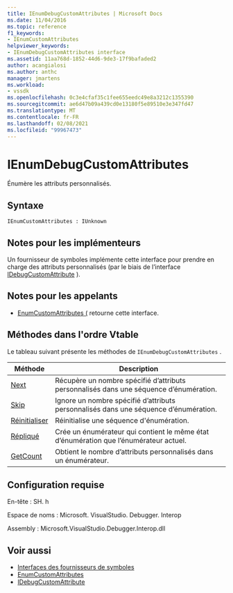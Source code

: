 ```yaml
---
title: IEnumDebugCustomAttributes | Microsoft Docs
ms.date: 11/04/2016
ms.topic: reference
f1_keywords:
- IEnumCustomAttributes
helpviewer_keywords:
- IEnumDebugCustomAttributes interface
ms.assetid: 11aa768d-1852-44d6-9de3-17f9bafaded2
author: acangialosi
ms.author: anthc
manager: jmartens
ms.workload:
- vssdk
ms.openlocfilehash: 0c3e4cfaf35c1fee655eedc49e8a3212c1355390
ms.sourcegitcommit: ae6d47b09a439cd0e13180f5e89510e3e347fd47
ms.translationtype: MT
ms.contentlocale: fr-FR
ms.lasthandoff: 02/08/2021
ms.locfileid: "99967473"
---
```

# <a name="ienumdebugcustomattributes"></a>IEnumDebugCustomAttributes
Énumère les attributs personnalisés.

## <a name="syntax"></a>Syntaxe

```
IEnumCustomAttributes : IUnknown
```

## <a name="notes-for-implementers"></a>Notes pour les implémenteurs
 Un fournisseur de symboles implémente cette interface pour prendre en charge des attributs personnalisés (par le biais de l’interface [IDebugCustomAttribute](../../../extensibility/debugger/reference/idebugcustomattribute.md) ).

## <a name="notes-for-callers"></a>Notes pour les appelants
- [EnumCustomAttributes (](../../../extensibility/debugger/reference/idebugcustomattributequery2-enumcustomattributes.md) retourne cette interface.

## <a name="methods-in-vtable-order"></a>Méthodes dans l'ordre Vtable
 Le tableau suivant présente les méthodes de `IEnumDebugCustomAttributes` .

|Méthode|Description|
|------------|-----------------|
|[Next](../../../extensibility/debugger/reference/ienumdebugcustomattributes-next.md)|Récupère un nombre spécifié d’attributs personnalisés dans une séquence d’énumération.|
|[Skip](../../../extensibility/debugger/reference/ienumdebugcustomattributes-skip.md)|Ignore un nombre spécifié d’attributs personnalisés dans une séquence d’énumération.|
|[Réinitialiser](../../../extensibility/debugger/reference/ienumdebugcustomattributes-reset.md)|Réinitialise une séquence d'énumération.|
|[Répliqué](../../../extensibility/debugger/reference/ienumdebugcustomattributes-clone.md)|Crée un énumérateur qui contient le même état d’énumération que l’énumérateur actuel.|
|[GetCount](../../../extensibility/debugger/reference/ienumdebugcustomattributes-getcount.md)|Obtient le nombre d’attributs personnalisés dans un énumérateur.|

## <a name="requirements"></a>Configuration requise
 En-tête : SH. h

 Espace de noms : Microsoft. VisualStudio. Debugger. Interop

 Assembly : Microsoft.VisualStudio.Debugger.Interop.dll

## <a name="see-also"></a>Voir aussi
- [Interfaces des fournisseurs de symboles](../../../extensibility/debugger/reference/symbol-provider-interfaces.md)
- [EnumCustomAttributes](../../../extensibility/debugger/reference/idebugcustomattributequery2-enumcustomattributes.md)
- [IDebugCustomAttribute](../../../extensibility/debugger/reference/idebugcustomattribute.md)
